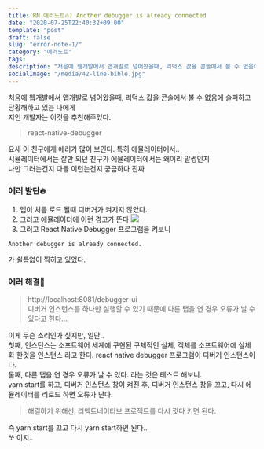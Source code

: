 ```yaml
---
title: RN 에러노트🔥) Another debugger is already connected
date: "2020-07-25T22:40:32+09:00"
template: "post"
draft: false
slug: "error-note-1/"
category: "에러노트"
tags:
description: "처음에 웹개발에서 앱개발로 넘어왔을때, 리덕스 값을 콘솔에서 볼 수 없음에 슬퍼하고 당황해하고 있는 나에게 ... "
socialImage: "/media/42-line-bible.jpg"
---
```


처음에 웹개발에서 앱개발로 넘어왔을때, 리덕스 값을 콘솔에서 볼 수 없음에 슬퍼하고 당황해하고 있는 나에게   
지인 개발자는 이것을 추천해주었다. 

> react-native-debugger

요새 이 친구에게 에러가 많이 보인다. 특히 에뮬레이터에서..  
시뮬레이터에서는 잘만 되던 친구가 에뮬레이터에서는 왜이리 말썽인지   
나만 그러는건지 다들 이런는건지 궁금하다 진짜

### 에러 발단🔥
>
1. 앱이 처음 로드 될때 디버거가 켜지지 않았다.
2. 그러고 에뮬레이터에 이런 경고가 뜬다 
![](https://images.velog.io/images/dody_/post/4cbb3942-9d65-402f-8d2f-90703e05c7c8/Screen%20Shot%202020-07-20%20at%2011.44.32%20AM.png)
3. 그러고 React Native Debugger 프로그램을 켜보니
```
Another debugger is already connected.
```
가 쉴틈없이 찍히고 있었다. 



### 에러 해결🚒

> http://localhost:8081/debugger-ui   
   디버거 인스턴스를 하나만 실행할 수 있기 때문에 다른 탭을 연 경우 오류가 날 수 있다고 한다...

이게 무슨 소리인가 싶지만, 일단..      
첫째, 인스턴스는 소프트웨어 세계에 구현된 구체적인 실체, 객체를 소프트웨어에 실체화 한것을 인스턴스 라고 한다. react native debugger 프로그램이 디버거 인스턴스이다.      
둘째, 다른 탭을 연 경우 오류가 날 수 있다. 라는 것은 테스트 해보니.     
yarn start를 하고, 디버거 인스턴스 창이 켜진 후, 디버거 인스턴스 창을 끄고, 다시 에뮬레이터를 리로드 하면 오류가 난다.   

> 해결하기 위해선, 리액트네이티브 프로젝트를 다시 껏다 키면 된다. 

즉 yarn start를 끄고 다시 yarn start하면 된다..   
쏘 이지.. 